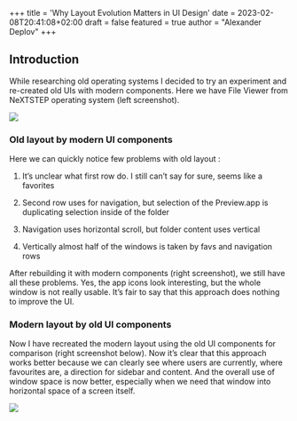 +++
title = 'Why Layout Evolution Matters in UI Design'
date = 2023-02-08T20:41:08+02:00
draft = false
featured = true
author = "Alexander Deplov"
+++
## Introduction

While researching old operating systems I decided to try an experiment and re-created old UIs with modern components. Here we have File Viewer from NeXTSTEP operating system (left screenshot).

![](images/1-1.webp)

### Old layout by modern UI components

Here we can quickly notice few problems with old layout :

1. It’s unclear what first row do. I still can’t say for sure, seems like a favorites

2. Second row uses for navigation, but selection of the Preview.app is duplicating selection inside of the folder

3. Navigation uses horizontal scroll, but folder content uses vertical

4. Vertically almost half of the windows is taken by favs and navigation rows

After rebuilding it with modern components (right screenshot), we still have all these problems. Yes, the app icons look interesting, but the whole window is not really usable. It’s fair to say that this approach does nothing to improve the UI.

### Modern layout by old UI components

Now I have recreated the modern layout using the old UI components for comparison (right screenshot below). Now it’s clear that this approach works better because we can clearly see where users are currently, where favourites are, a direction for sidebar and content. And the overall use of window space is now better, especially when we need that window into horizontal space of a screen itself.

![](images/2-1.webp)